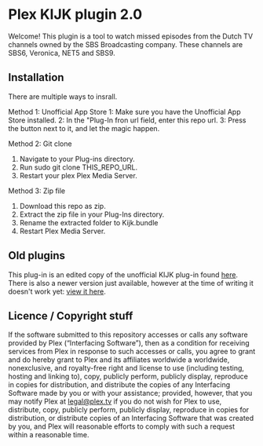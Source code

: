 # Plex KIJK plugin 2.0

Welcome! This plugin is a tool to watch missed episodes from the Dutch TV channels owned by the SBS Broadcasting company. These channels are SBS6, Veronica, NET5 and SBS9.

## Installation

There are multiple ways to insrall. 

Method 1: Unofficial App Store
1: Make sure you have the Unofficial App Store installed.
2: In the "Plug-In fron url field, enter this repo url.
3: Press the button next to it, and let the magic happen.

Method 2: Git clone
1. Navigate to your Plug-ins directory. 
2. Run sudo git clone THIS_REPO_URL.
3. Restart your plex Plex Media Server.

Method 3: Zip file
1. Download this repo as zip.
2. Extract the zip file in your Plug-Ins directory.
3. Rename the extracted folder to Kijk.bundle
4. Restart Plex Media Server.

## Old plugins

This plug-in is an edited copy of the unofficial KIJK plug-in found [here](https://github.com/yutzhead/Kijk.bundle).
There is also a newer version just available, however at the time of writing it doesn't work yet: [view it here](https://github.com/alexvandervegt/Kijk.bundle).

## Licence / Copyright stuff

If the software submitted to this repository accesses or calls any software provided by Plex (“Interfacing Software”), then as a condition for receiving services from Plex in response to such accesses or calls, you agree to grant and do hereby grant to Plex and its affiliates worldwide a worldwide, nonexclusive, and royalty-free right and license to use (including testing, hosting and linking to), copy, publicly perform, publicly display, reproduce in copies for distribution, and distribute the copies of any Interfacing Software made by you or with your assistance; provided, however, that you may notify Plex at legal@plex.tv if you do not wish for Plex to use, distribute, copy, publicly perform, publicly display, reproduce in copies for distribution, or distribute copies of an Interfacing Software that was created by you, and Plex will reasonable efforts to comply with such a request within a reasonable time.

